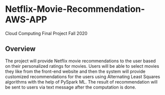 # Netflix-Movie-Recommendation-AWS-APP
Cloud Computing Final Project Fall 2020

## Overview
The project will provide Netflix movie recommendations to the user based on their personalized ratings for movies. Users will be able to select movies they like from the front-end website and then the system will provide customized recommendations for the users using Alternating Least Squares algorithms with the help of PySpark ML. The result of recommendation will be sent to users via text message after the computation is done.

